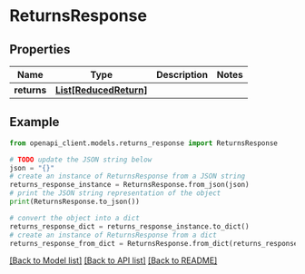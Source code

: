# ReturnsResponse


## Properties

Name | Type | Description | Notes
------------ | ------------- | ------------- | -------------
**returns** | [**List[ReducedReturn]**](ReducedReturn.md) |  | 

## Example

```python
from openapi_client.models.returns_response import ReturnsResponse

# TODO update the JSON string below
json = "{}"
# create an instance of ReturnsResponse from a JSON string
returns_response_instance = ReturnsResponse.from_json(json)
# print the JSON string representation of the object
print(ReturnsResponse.to_json())

# convert the object into a dict
returns_response_dict = returns_response_instance.to_dict()
# create an instance of ReturnsResponse from a dict
returns_response_from_dict = ReturnsResponse.from_dict(returns_response_dict)
```
[[Back to Model list]](../README.md#documentation-for-models) [[Back to API list]](../README.md#documentation-for-api-endpoints) [[Back to README]](../README.md)


